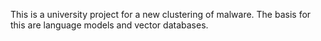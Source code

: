 This is a university project for a new clustering of malware. The basis for this are language models and vector databases.
